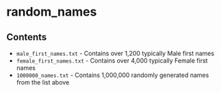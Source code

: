 # random_names

## Contents
* `male_first_names.txt` - Contains over 1,200 typically Male first names
* `female_first_names.txt` - Contains over 4,000 typically Female first names
* `1000000_names.txt` - Contains 1,000,000 randomly generated names from the list above
